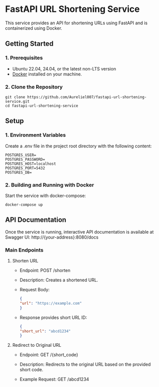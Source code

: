 # FastAPI URL Shortening Service

This service provides an API for shortening URLs using FastAPI and is containerized using Docker.

## Getting Started

### 1. Prerequisites

- Ubuntu 22.04, 24.04, or the latest non-LTS version
- [Docker](https://docs.docker.com/desktop/setup/install/linux/ubuntu/) installed on your machine.

### 2. Clone the Repository

```
git clone https://github.com/Aureliel007/fastapi-url-shortening-service.git
cd fastapi-url-shortening-service
```

## Setup

### 1. Environment Variables

Create a .env file in the project root directory with the following content:
```
POSTGRES_USER=
POSTGRES_PASSWORD=
POSTGRES_HOST=localhost
POSTGRES_PORT=5432
POSTGRES_DB=
```

### 2. Building and Running with Docker

Start the service with docker-compose:
```
docker-compose up
```

## API Documentation

Once the service is running, interactive API documentation is available 
at Swagger UI: http://{your-address}:8080/docs

### Main Endpoints

1. Shorten URL

   - Endpoint: POST /shorten

   - Description: Creates a shortened URL.

   - Request Body:

        ```json
        {
        "url": "https://example.com"
        }
        ```
    - Response provides short URL ID:
        ```json
        {
        "short_url": "abcd1234"
        }
        ```

2. Redirect to Original URL

   - Endpoint: GET /{short_code}

   - Description: Redirects to the original URL based on the provided short code.

   - Example Request: GET /abcd1234
  
